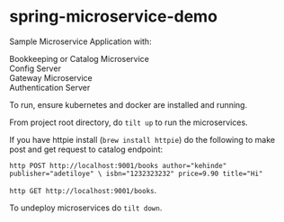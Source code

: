 # spring-microservice-demo

Sample Microservice Application with:

Bookkeeping or Catalog Microservice   
Config Server  
Gateway Microservice  
Authentication Server  

To run, ensure kubernetes and docker are installed and running.    

From project root directory, do `tilt up` to run the microservices. 

If you have httpie install (`brew install httpie`) do the following to make post 
and get request to catalog endpoint:  

`http POST http://localhost:9001/books author="kehinde" publisher="adetiloye" \
isbn="1232323232" price=9.90 title="Hi"`  

`http GET http://localhost:9001/books`.

To undeploy microservices do `tilt down`.
